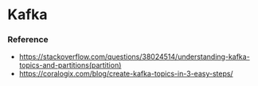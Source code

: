 # Kafka


### Reference 

- https://stackoverflow.com/questions/38024514/understanding-kafka-topics-and-partitions(partition)
- https://coralogix.com/blog/create-kafka-topics-in-3-easy-steps/
